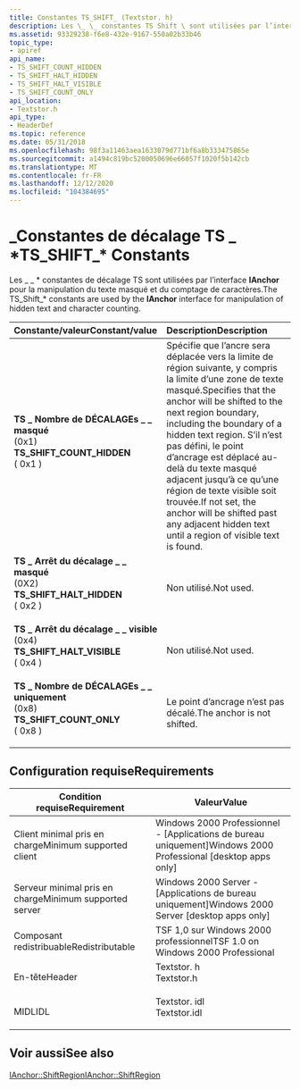 ```yaml
---
title: Constantes TS_SHIFT_ (Textstor. h)
description: Les \_ \_ constantes TS Shift \ sont utilisées par l’interface IAnchor pour la manipulation du texte masqué et du comptage des caractères.
ms.assetid: 93329238-f6e8-432e-9167-550a02b33b46
topic_type:
- apiref
api_name:
- TS_SHIFT_COUNT_HIDDEN
- TS_SHIFT_HALT_HIDDEN
- TS_SHIFT_HALT_VISIBLE
- TS_SHIFT_COUNT_ONLY
api_location:
- Textstor.h
api_type:
- HeaderDef
ms.topic: reference
ms.date: 05/31/2018
ms.openlocfilehash: 98f3a11463aea1633079d771bf6a8b333475865e
ms.sourcegitcommit: a1494c819bc5200050696e66057f1020f5b142cb
ms.translationtype: MT
ms.contentlocale: fr-FR
ms.lasthandoff: 12/12/2020
ms.locfileid: "104384695"
---
```

# <a name="ts_shift_-constants"></a><span data-ttu-id="a161a-103">\_Constantes de décalage TS \_ \*</span><span class="sxs-lookup"><span data-stu-id="a161a-103">TS\_SHIFT\_\* Constants</span></span>

<span data-ttu-id="a161a-104">Les \_ \_ \* constantes de décalage TS sont utilisées par l’interface **IAnchor** pour la manipulation du texte masqué et du comptage de caractères.</span><span class="sxs-lookup"><span data-stu-id="a161a-104">The TS\_Shift\_\* constants are used by the **IAnchor** interface for manipulation of hidden text and character counting.</span></span>



| <span data-ttu-id="a161a-105">Constante/valeur</span><span class="sxs-lookup"><span data-stu-id="a161a-105">Constant/value</span></span>                                                                                                                                                                                                                                       | <span data-ttu-id="a161a-106">Description</span><span class="sxs-lookup"><span data-stu-id="a161a-106">Description</span></span>                                                                                                                                                                                                                                     |
|:-----------------------------------------------------------------------------------------------------------------------------------------------------------------------------------------------------------------------------------------------------|:------------------------------------------------------------------------------------------------------------------------------------------------------------------------------------------------------------------------------------------------|
| <span id="TS_SHIFT_COUNT_HIDDEN"></span><span id="ts_shift_count_hidden"></span><dl> <span data-ttu-id="a161a-107"><dt>**TS \_ Nombre de DÉCALAGEs \_ \_ masqué**</dt> <dt>(0x1)</dt></span><span class="sxs-lookup"><span data-stu-id="a161a-107"><dt>**TS\_SHIFT\_COUNT\_HIDDEN**</dt> <dt>( 0x1 )</dt></span></span> </dl> | <span data-ttu-id="a161a-108">Spécifie que l’ancre sera déplacée vers la limite de région suivante, y compris la limite d’une zone de texte masqué.</span><span class="sxs-lookup"><span data-stu-id="a161a-108">Specifies that the anchor will be shifted to the next region boundary, including the boundary of a hidden text region.</span></span> <span data-ttu-id="a161a-109">S’il n’est pas défini, le point d’ancrage est déplacé au-delà du texte masqué adjacent jusqu’à ce qu’une région de texte visible soit trouvée.</span><span class="sxs-lookup"><span data-stu-id="a161a-109">If not set, the anchor will be shifted past any adjacent hidden text until a region of visible text is found.</span></span><br/> |
| <span id="TS_SHIFT_HALT_HIDDEN"></span><span id="ts_shift_halt_hidden"></span><dl> <span data-ttu-id="a161a-110"><dt>**TS \_ Arrêt du décalage \_ \_ masqué**</dt> <dt>(0X2)</dt></span><span class="sxs-lookup"><span data-stu-id="a161a-110"><dt>**TS\_SHIFT\_HALT\_HIDDEN**</dt> <dt>( 0x2 )</dt></span></span> </dl>    | <span data-ttu-id="a161a-111">Non utilisé.</span><span class="sxs-lookup"><span data-stu-id="a161a-111">Not used.</span></span><br/>                                                                                                                                                                                                                            |
| <span id="TS_SHIFT_HALT_VISIBLE"></span><span id="ts_shift_halt_visible"></span><dl> <span data-ttu-id="a161a-112"><dt>**TS \_ Arrêt du décalage \_ \_ visible**</dt> <dt>(0x4)</dt></span><span class="sxs-lookup"><span data-stu-id="a161a-112"><dt>**TS\_SHIFT\_HALT\_VISIBLE**</dt> <dt>( 0x4 )</dt></span></span> </dl> | <span data-ttu-id="a161a-113">Non utilisé.</span><span class="sxs-lookup"><span data-stu-id="a161a-113">Not used.</span></span><br/>                                                                                                                                                                                                                            |
| <span id="TS_SHIFT_COUNT_ONLY"></span><span id="ts_shift_count_only"></span><dl> <span data-ttu-id="a161a-114"><dt>**TS \_ Nombre de DÉCALAGEs \_ \_ uniquement**</dt> <dt>(0x8)</dt></span><span class="sxs-lookup"><span data-stu-id="a161a-114"><dt>**TS\_SHIFT\_COUNT\_ONLY**</dt> <dt>( 0x8 )</dt></span></span> </dl>       | <span data-ttu-id="a161a-115">Le point d’ancrage n’est pas décalé.</span><span class="sxs-lookup"><span data-stu-id="a161a-115">The anchor is not shifted.</span></span><br/>                                                                                                                                                                                                           |



## <a name="requirements"></a><span data-ttu-id="a161a-116">Configuration requise</span><span class="sxs-lookup"><span data-stu-id="a161a-116">Requirements</span></span>



| <span data-ttu-id="a161a-117">Condition requise</span><span class="sxs-lookup"><span data-stu-id="a161a-117">Requirement</span></span> | <span data-ttu-id="a161a-118">Valeur</span><span class="sxs-lookup"><span data-stu-id="a161a-118">Value</span></span> |
|-------------------------------------|-----------------------------------------------------------------------------------------|
| <span data-ttu-id="a161a-119">Client minimal pris en charge</span><span class="sxs-lookup"><span data-stu-id="a161a-119">Minimum supported client</span></span><br/> | <span data-ttu-id="a161a-120">Windows 2000 Professionnel - \[Applications de bureau uniquement\]</span><span class="sxs-lookup"><span data-stu-id="a161a-120">Windows 2000 Professional \[desktop apps only\]</span></span><br/>                              |
| <span data-ttu-id="a161a-121">Serveur minimal pris en charge</span><span class="sxs-lookup"><span data-stu-id="a161a-121">Minimum supported server</span></span><br/> | <span data-ttu-id="a161a-122">Windows 2000 Server - \[Applications de bureau uniquement\]</span><span class="sxs-lookup"><span data-stu-id="a161a-122">Windows 2000 Server \[desktop apps only\]</span></span><br/>                                    |
| <span data-ttu-id="a161a-123">Composant redistribuable</span><span class="sxs-lookup"><span data-stu-id="a161a-123">Redistributable</span></span><br/>          | <span data-ttu-id="a161a-124">TSF 1,0 sur Windows 2000 professionnel</span><span class="sxs-lookup"><span data-stu-id="a161a-124">TSF 1.0 on Windows 2000 Professional</span></span><br/>                                         |
| <span data-ttu-id="a161a-125">En-tête</span><span class="sxs-lookup"><span data-stu-id="a161a-125">Header</span></span><br/>                   | <dl> <span data-ttu-id="a161a-126"><dt>Textstor. h</dt></span><span class="sxs-lookup"><span data-stu-id="a161a-126"><dt>Textstor.h</dt></span></span> </dl>   |
| <span data-ttu-id="a161a-127">MIDL</span><span class="sxs-lookup"><span data-stu-id="a161a-127">IDL</span></span><br/>                      | <dl> <span data-ttu-id="a161a-128"><dt>Textstor. idl</dt></span><span class="sxs-lookup"><span data-stu-id="a161a-128"><dt>Textstor.idl</dt></span></span> </dl> |



## <a name="see-also"></a><span data-ttu-id="a161a-129">Voir aussi</span><span class="sxs-lookup"><span data-stu-id="a161a-129">See also</span></span>

<dl> <dt>

[<span data-ttu-id="a161a-130">IAnchor::ShiftRegion</span><span class="sxs-lookup"><span data-stu-id="a161a-130">IAnchor::ShiftRegion</span></span>](/windows/desktop/api/Textstor/nf-textstor-ianchor-shiftregion)
</dt> </dl>

 

 





